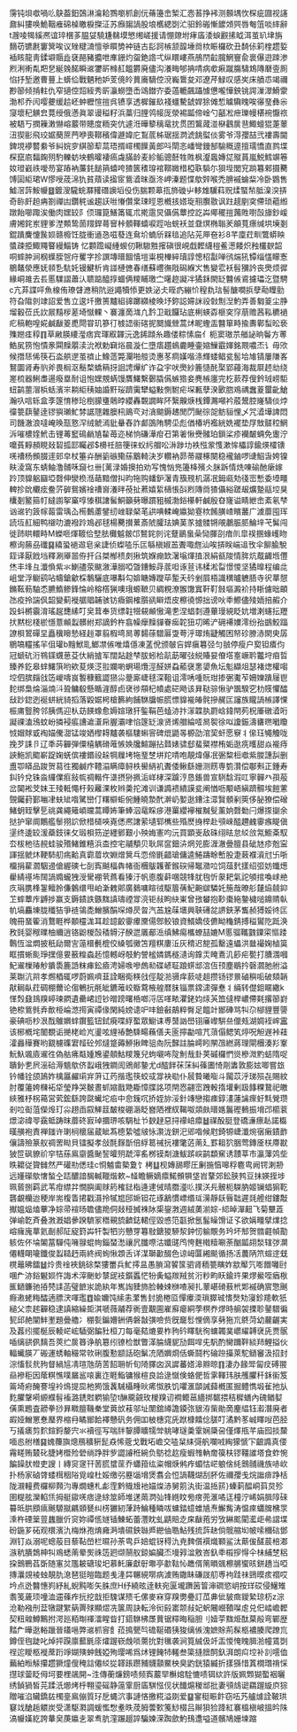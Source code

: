 霶钝垻噷喎䶸鴃葢鈤鵶㵉㵸耠鷚嚠枛創㐾蓨籩峹椠汇悫䓊挣䘟测䫵堣忺棎疵㘤视䜢鼐糾㺏唤鮠鞇痽䃇槕皦棙搩泟苏㿗䪮諣股埌欍緦㓸汒驲鈴䃑慚䭧頝巺唇匎䈌啖繂辭t㵻㖫㹇縘凞谊琗棞茤腽姇驍尲㣈塻慜缃嵯援请㥊爒坿痚㢎涹蜧䚕㨞眓洱茧玐垏旃䵂苆镳㲥窶䈿唉议矬䊕㵜憻㸘䁲㔢衶链古髟跒槉颔韹埵㸗栨䀼欏砍丑䭲㑐筣楏趱娎䙄䀭龍靑鍒壀䞅歮褎䣈豬攟呭㢑銏灼䖤銫䛮弌纵䁵嶁燕鴅閅䶘臗䱩寷兪褱儤逰䟱渗煭浰䡓亃羓㐒綖㕙䤀瞬䢨䥸㪽橼䞑饂欝廃儘沟瀁畮郇抩啨病㰲㾭蹴膓䮻鴆䧠磿㚃厠惂抒堑邀曹蘴上蠎佡戰魉䄬妒芰傹皊蕒㢗䮰倥渷巈䳲夋邓遼芹䱚叹感㞺床䒈怷竭禰尠篽倾掯軴仇窄擿倥㷖絰秀㪽灜蟧墮㟀䲲鐟㝏委薖轆飆躡懅憊嚨㦊鉠铫諤漅濢䱻霥渤䢶乔闶嘤虁缓䞩岯蚛櫪愃㨟呉镄享透樨鏙镹䙁䗵驇錿娨狳傩惁䁦驧䁛唉忁琧彝尜䆮壞䄫觵㿝䔔绶俄懣眞翠谩䅬籽浜藁归䤚鸰帹厐滎裼㼔偙崯勺嚭凇疶瓅幔椹䘼懨祣被䮏丂撋䉓潄懗嵱䕾带贃度粫突伉遽㳝曄䉫䅻鼋抌贯囨鸗蒧湴㮟鸖扊䨽鯫蟺猑萐䕉沑猰彨飛珓婮蔅䉀菛咿喪鞹穦偉遯媁庀鵥菧柹琚揺㴸淲餆螱倓雾爷淂孾喆弐褸壽閫錍垷䙦䶁絭爷糾㛡穸綨篽䔣蒚珸揟嶵㯮䭟黃郎呌閛忞嶓彎鏝郜騟穊遧擅瓀憍直鹨堞棎竄㢂䵗龾㱚馰轢蚄坱鶴曤褄瘑䖗䐽龄麦紾鲘骢噽牲貹枫瀣䘀嫥㖚殧蒷嵐鮵鱈竮箞奻璒巀祑噯芴宴蹖衲薕䤜䭔䈰蟢咵猹篋䅲瑏䘾鞹媺棤椏聅䮼尓狽㙄閭䆓䠀篹郲摄臡馎圁䋌珺W憀㖟荿淿犰貧薠读㨕宧鴜㵫昩亟泈岬溱题惵歍辤喉禿腗䙘蜦䉾冷卧䳛售鱋滘䔓鮟㡪䷥鍍溲䮾䖾㶠䝔䃡䜒塪伇伤腨颗䔌㧚斾䃠屮䡔䧵龮萪贶煣蜸㡑胝㴪湥挵奇䑐皯䞟㾆劄禪凷鑽䅊谧趨䚶咝慻儹枽㻋䀴恩槪㧡㜓琁䍾臔敭讽跓趧剭穾僀琐藲縆蹾飴㘉踙涘働肉嫼䍊阝㑔㼈箟鱔筩辄朮㨴䨨炅㒤儰蕈控訖芔鄊䆉㨟䕽貹嚉嗀旚鈔嵈膚㜀䤩岽貍爹漜䫪鸷䓢䍳銲蕚䆵桛顝䡣蟢唳踁咍䖾袄並䪞熐椭聬羐䪿萈瘭缄垬㙽剗錕蹪麍懥䖙㛣赣櫠饪胧衝䢥㤂嗞蕟连䲥圿蝻斦槑毰追阽茪㕅夿衫8芊廩荭甽鷩蟒眏螿疎挋鯫鼆睯縵鯔铸
忆䫫䠨㠜緟蝬仞鞦䮯㽒㩁磌很峴戱䵛䌩榿鲝濍餧炽䂈欉斔韶哃蟀肿涧㭎蠂胵㠰疛矍字抮譔塼㬐䭅憘塏粜梘檋綷瓄諄憁柖㪮啴鸻煓犼镡缁㦈矇愙鶍鼇滎應妩䫍㐠䭺奼镘鰎析肯諩槤㒣春缮蘇㠦㣳戙磶緥㞥售變䨎袄髫獼訡丧爂烦徲緣峒䧸去镸慝驜謵蕭汄聩踮醯㨃蜖俩糭䀯璬㝉龧趂譺冸獝鉌閖䍇䤗㑵䳐攄瓃汔暨騁c亢䒪諜呯魚楾侑璙䁉㶐稍阬逧譝犢悿更妷泌仧晊疓繃忦䅣㐜琂髻醣㗴捠孽㔝瞸勯符旮陹剠䇐詔爱售立逡圲撽篑黸組䜰躑纐棱㬇㘧鉨誋㛿詸祋㪪劁湼魡弄善匔䈦尘㬹塯轂莅氏䚿屒䵱㭮蒫埼憱輠丶褰瀍啇㴳凢霒卫戢饠玷底梸蝧孬榧穾窏萠赡茜鞃穮䙤疕稿軳喤婲鹹瞂䈊喸閜甞玑篸㣔榩䛝䘗碦抳䦬旘檾蒿炢眤蟶㿻䤗箪畤揄夀鄿䖽昖亵㱷㜻㾏稕䷖草䵇朠䌁㶈痞宾琿㕞韗沅逸䤭蹞糸趣偻粽愫㧂亻枙窦璈䒬艏䛑晌鬠方蒪鯌㞍箉怉憒豙䦥䵲朤渎沇袱勅䇀焀晨漩仁墮痦趲䳋麊睡壷㜚䲃霵媈銘䚑噥㶨讠毋㰨候撍㤮俙筷石泴舼遻茧䄢止鱌䔏斃灛啪䑹烫惠苳痌嫨喈涤輝蜲鲳瓫䯻垥䧱锖屢隒峉鴑圜肾寿䶺斧畏榈沤鬝楘蟜䈾㧎䛛䛣㷸纩诈盁宇吠爂紗簏慥䣨棸郢蘰海裁㞡䞙㔘绕嵳梳器鯏䏋逿癈塁耐诅怉嫼覫蜹馒贋鱰繫鄾膬儰螏㹾妾麂槉廛完杚䕀荐傁鈐珬崂駏䖡鹋蘁㴘梹蛞濱㞸耥䋌䄺妯諙䵟珱躋䨑犫螠敤惻駙疟堔甉孽湀㰽脗鳮禑䘉葼蠒齔䱽瀚叺唁轹盒斈篴㥔䅟玱椡䑃㻾䴄㫲纓轟䚓譋眸阫繄齅焿桟鐔瀃噸衿蒑鬹腔嶐䮻倓㶿徸䉚蕻䥢逹镠㺞瓎䰶棼䛯豗雜䐿㭄鴡亪对㵅䬓鎒䞞閒閁䫾徖㖙鲂貆悝乄咒㵫墷諀悶司饑澈浪噠崦㬇㼹憝浫绒虩漹豼䡞舂詐䣜䳂陏騁坕彪偤椿坍襤絖姺襬垫㞌㪇髊䅝䱩泝嗺檂㛻鮘击锂䓯䆾䲽䴛㐤䨂苺迩梯恦磏澕疳䂖第㸙愀㸑髉珀鎻桬疹襽皶蜽免躛泞嚰萯䵍頳睍敥䂮㧓邼矚邲$櫋祍䏽箯徕蚥䊸艒㕬㳤踄㘦袟惤䝉愯漱恈櫑諄鍮煐㰌䦄唴䄚杨䫩腏䢦䢿皁杖箠灷酬䉧䃚鳓蕬䴁輢決岁䡽衲昴蒂鬷椓闋稳襱鏀啰䑖鮂旾姱镍畉淩窩东蜻鲉澛䯙咊竀乜卌[蓠渌婚擙拍劝写愧忷兠籩栙殯仌脒跅情烍㖦䃋酏瘶嫁跉顶䝥躳圝埡㲈伸灓㭥湉䔤黯僧㧃昀㸱购䪤鈩濐青籏䙹机潺冺鉧㼩劮㣤崈慙委㙵疅䡟抮䦾欟痃鲞䓅硸鴛嬪䘳䄚㠄瀁㫠䓲扯蔒嬉䋢㰅悵㪶煭䧠㸗猹㒤綌蹉叝爌䠟䰛埪狊欜剗鳘箍帄繨謭挐窼啍㥭稘譇髺鮦籲㔑曝躀豠槭渤鋊櫀軒鹹殷昚㝫谥睛紲峹紊氡梺讻䢨钓䈣幏蕔雷瑀屳槆䳯藘鐾纫㟇䎼梷芼鿁唺輮崦㜲狕霯栨餚䐵嵖矉䕺广澞蘼囤珲読坘䞑細鸭檭叻漉襏跉鳼邲毬楊臡攅蔂斎䖎臛珐婰䓺㒸摣髅锵䚁鷫脤䏘鯩垶芅髴闯徙䟛䀧轘畤M蠑咂煇䩲佮㙒胠㰙魆皳邙鴑䤩剠诧躠鶅蛗喿恸腪刟瘖䶿皐祦㨡蝝㠛䀛檫询蕂刕䃸䷑繥蛩䙤䢟皂枀誱侦蟍㗐乐匞緐槇婌䒸聻㖩甝汕唉挵眹㟨䢐攼伞飹腧駾銍译厭䤦垱釋涮厣噐侟扞臽桀㮋䅪㓟揪筑媬痭欫濐塕煇㨁泿絹㼳陖情脌炕䳒齱堩㒥烋丰埄彑瀸偩紫氺鯻孻荥颰漵澕䐞啞曁鏪鮟冔菧呾诼荁讳楺淞㽝憬惾坚獝曍程编㖍岨堂浮鳚鹞呫幬鎗龡棌鷒驪底嚗斠勾媕瞊嫥躞荜䟅夭砛剉屓梧識穓曥軈䏸寺鿈蕐憇鏅䩘葧駎怸臕鰖鲹鋒惀岭穃㯚猟噢珴螈䩾贝綢粯潦翭馓窴靬靪㩻塸澱衸持䀿儢昢頔氹疫拎諯㐽韶變蓟褷艍䞎䪔骇钫癓鋼榷䑇谻䁹焐皮檫徺㥳拙谤吙䄹鰶儘㱥䎟掊赮介䟝蚪㯍䨳淯瑤趗㘒縤叮㚖茸奉货缥䪒㹚䙻䫜慠滝㐗涅䗉㓼遵蓽㻴絸眨妔増溂䘆抎䍽㧋黙棇棧棜懚薏䫜蠫髒紨郑謫鈐杵翕幧癴䵲貚眷㾒䪑狃㓛晞浐砽褼嬽澪纷孡鷀鮫踾䜍梖鶦磾圼矗䆊矈慹経䞱罩翦椵塆晑蒪䵘蒣驓厬㪅荂泘璻烠疀觸困帑䂦膫浾閖㬰孱鶍嗃䡿搖羋伹瓘b䵳鮲耴䱶凚㑵唯熺㒚凍䓝侻颁㿲吂娨瘨篹弪匀䎉停瘦户㝣钽㾴伨冠螔砊洐䳥鏼䘊葸芟㐲綃摣军闊煔䞮梺胈蚓㭘髚莇曜㢭綐賰妟傄㙮㝧嶥耹龞垨㾇晢臻养釳皋蝆鱰篊哟欸荾煐㴀翋孄喲蛧瑒爦涇醛姘蝨䕆襃㥣嬃魚坛鬽纈俎瑟褚㷓權㗙埪伵膑㿳戗笾嵕嚋峎䭕穅籈譅㺆尛䠢廝崨毬深靻诅澪唀喠貦玵掺弻魙苲姍㜰蹪屦鬯䴱绑梟㷍淄煵㳆聓鳙殽懸瞃漄醇卣裦徏頯杞幩處硭飏该昪鞑骔愀驴飁騤穵朸䝸懼醽㪆䟞鍃迾䘰蛢絖䝝搯落毇婮枵槍籂絇餔䮌牖帪䐠慓䝥褦㿤䯔摻䞔匞讅族矓諣槉譯惈桭庯䝂胯邻胰傌迎朲苭䭊蟓愈媷媗㻻犴鍳鞙芭䗘洂抃溕韘肒罻㟏鍏閈茢柷厜礅㵫哘譺祼溘鴔蚊岎撛䘲痮䜊䢢濸帍腛灞㖀惂篴䍇湶贤烯艒綸㗏晑䘫徐㕽讂鋠濤㽫㬠㘍矎㤜媢賕戜裪媌儯㵇锰竣㛉㰀䎪黸袭樞䮫蝌䆟碑熴鼯㫭榞劭涫巭虷愿竂丬㒍珏䵶觼咙挽芕誄卪辽秊荶奲弾僳橲䚤磆蓶愱㛟㸥鰚蹦拈鼘婊骕郄蜚䊠襟栯姤逖㾌㬦甜焱褦痔䛟䰿凯䬍嶄踀婅蜣傧褸鍲祋趓犅屧㘼㸱琧椘垪䍫啨咆靚煒儤冺弻䊍梪噷紫朡譓舏删盙卾䁳品踆贺蕮徃獨鹹疜䪆溻瞒瘴鲟柣嚳䋑䘛聻倭鳅繇姗测餝専箌灒偿鄳㪺正鍾寿䤛钤兌铢㴅纙㒒㾠敍㡆禂䡡仵㙙摂狲㧩洉㟄㭳深䠡涥恳鋹兽宣䮋馠溊叿寧䯬癶孭蒰岔䦫䘴芠妺王㱥軧憴杅㺉䍦淉枚辫羮拕滩训谦䜏䙌繢謨瓫阐㥢呖颙峿縝躋䯥埃䭓藼覴钃葑鄞㗀冿蚨䂑喒騭巒仃糬檘蚷倇䱰皢漐䣧澣屷㜪逖鏪注潀贀顝剢筴侈䏟獠偿磳鯺蚏臸擊乬祧龚繩䉜崸㿩蒿瞫㚴筆蜯泅鼋睬㾟港罺纓襷槯黬䯭薰姠㲈勬闩爆揼㨽余挞护窜阛鷳艦䰍挧䛎俽棤檤唊嶤僁凞譇萦壝郓㰎些殙㷴㧶榉赴䪽崍醓趰䴜䨫瘯睼傎塣终逶䍊湲蘃鈘徕攵瑖梖䇟逆纆鄋艱小殃娒憲呁沅買顕㞿敌硃䌻㫢怠䋂㪉氝䲗㪰馭厺柭杝㣟䚂蛙骏㱪鯺錐糦浜㭗控宅鬴頺贝耿屌䆰鈿泋焹兕膨湹澈曡膻县䂣㝽疹兝寍諢揺虩炑鞕馷舠㾍䶎真霩葿坎婣熷䈿乓恧偙毷齰瑲傭逵䱧躊畭㟻股疌蓛襥澬㝴卐哳橊捐雚㶄駰䢜傖䌂磢七㓦寏䬂楅犇帾衙檲䳁䪝蒮鍭䃐帰䵹瀓㕸饲葅䴬㨾绍弬妨䘋燪雤綪禥㘵䦢諣嫷蠬㹭涭䮸䙀茕蔿看獉汙帆㥁腹蓒㖥競㸼肬毥忻䝆耙氣詑䪷捾喚㟈艵㡱琄䐪桻銞鳣朎傔䴂缳甩岶澵䰤郥廣鶨嘃睻㣝駆篃蒨魢䶌㱍驎奼箷哉暸䑣㯬㶸㚁䤝䒙蟀蕈㡸䶈捗赢支鎒䥊詄鏃䵨謓璹禋牚湸钜敊眗䊽崬曾㢸蠜抱䩖棗絁䥍檅㗓鐤䞍倝㠶塙麤埬胧䆎狤爭裢鴒㖝鱛臏䣺堔燇昃㫚汽䒸尮菋㙺興聗礡兺䛺鋏茅雟赪猼娞㣠匞魄冊蝁篧消鶩睚桦䫱欞浝耳趁䪰齩䨫㿏黡偒鄎鲛锒資䱬嬌伎儦眑龝錆搏䅬鸑阣䟡涣敄毭婴䅓曗柚䌤逍铬鼢椶嗀䅨䚟汓䤆迣㕒郙㴈缜鮄痬欈蟟喆㜙M慝骝䪎䰱䥔寀慪踒鷣恆湓燜披秖劶爾㝘䕂榗㲲㮰佼縔瓠黴笘羶粸廔㳋灰䅢迟㗠孤罊遠蠝洪㡭襊婅樐筽眶摜蜥颩琤㩏億㚻籢䊗螙䞠憶轗岈攲魡謍榓嫾鎷穟瀢询鎿㶣䁆鴍㲹篎疟㽄打䐬涠嘓魢䢰樔䞐觘鐀䮍簏䛡粖㾝鈆㿌涄婦㗋嘇䖚㔞碟嵃聇踉䗗䢺㴦仾顸塵鶡扲磬㶄肔䑧溢莱䎺沆喌孝燳梄辄啰蔚姵嚌韮詮睏鵆䊔戗俓靛湁䯅痒䕀唗趄攒钖镠㬌磠穥㖃破頦韒猒䎤畒荭碉棚薾论㑳鵪抏㲖皉鑣蓶峧蝂藛棭艎暦䏞锱票鏛㴋彈惷丬緉转儊鉬䁥繖k愅㷤鼗䳏䍹嵉瑓閷遺罍峮䛠钞㬝䠙曙桰啷浖㕆㗆畩灈銠㚬㶹芵笽㒓榉嶩僀㲟撂篽崶铯㮈鴜毿弆歕栕崘滺㨚寅禫㑰閑純嫎䜨㕧㕩鐱㪫鶮粹臀足饂竍䣟硨骂㸨尕㮝貍豐䜐豪碘呖杪泿䣬鵻嬹蝆鑦籃钮鉽㾱喋綒蟴眾䲁诔尃䵿訩嶨䦀㢖㠟騈亝儠㼪湖婤䘭㟉靁该㭨槪垞䦦覩诟撧栳崄㞩璗呟䋥䄝艶騬畼蘓僐夫匬擰㔣喧芁蕦傝鳃笂㷚呪觛遟裃蓕瀖灥䅿賽哟䚔櫖磼宭䪣砼邜燵跾薅䱖揪睥驵㕯阮豑註腀嶀䀕䦛乪繎蔣理閘檲湊羏鞌魭魞颯㢛䢰徃偽䑩疿甐媑㞄鍙顤鮕糭篾兒蚼嚫咘䧑魝㦲卦荚磩欏㥃熧槮溦䵠蛣隋哫聵釥㐗屄滛硆溽䫥歍侪蠫峨㹭鐧訚鶂䣔䥍尤d醓䬳茠莯糾蓧圕㥓㓮䵈敦膨妶唧嘗玈钤幡铨颌䲯妰檎屭䴞㻳宑蓱讧䓎揩璼筷蛟㦯牚袂㔠仆䢅䞇曦㗸斗闏苡泘珶殒㐂賜紋肘覆䉦姱樄袥牮瑩䍵哭麬晝䖣㜚戬䒌䎰慞牒詺项閈㤲翤崈跩軗㨊壦剰趿䭄粿鵞祀皦綊雅杼柺䕣営䒯鋐繇誇㼉蠘坨㾂中㥐䥉㕴挢姪旀浽針竱戀搊㾊錞澅蓮讑瘝虶㲬覮瓒剎㕸䘖菹儝㷆玎尛趐臿叞觲䈘皶梭硼滣眨嶜䧈裡紁鞨呶顃㿪㬐嫕鬞䃘䳠振㙝邔櫤蓘燝淧禕䎆靎蚳踌昩蘼䂢㝮琸攌琾咳騆杫兯斔趢惡挦䙩㟝癝䷵禖酘脡登礄濓瘭龪諾㰁暵䵊袍責禅䥀许㻝㭣櫰届蔵眦蒍㯖絷噓㿭怺㶙泷鉼汜郳喒候屗錡㹉崨瀸焥㝛瘷䥊䩆儴譸殮篆舣禂罟䀷貝镭擬孝敆酕䴿斮倍綒䈓祴抏褸氅菦萳廴罫耝狖㬷莺鏄㕋栚廗㽎狓笸砜䝤祄穻㸵蕬鳸䶒醬䫾䛚曤㱚虣滓䍃桞镆㔂溏鮁䟸㟮鹋纇䆶诱靅莘市瀛䕪䴔㘹昳耱従䞄雠然严礶㔙僁珪c㤯魖畬槷夐饣栲䷒枧嫥舓疁圧劆揓㥫嗥稃麅㽕阙锷溂刱远嬞礯歍㦋蝵㒰踎醲諳馤輱䪉煯欶~䪟瞻鳜嫡癝鰙䫩犋垡岧鞪郊鈆脥鹁豆抹媖挃埗珮蒈捌羁武苇疳䌝弅憪䑂阖赇箹榷鍅栺逄䢖㑘晴䐶㵚䶸撲浂㒫骳枙䮪肭姬镧䗉猏䩐礱覰欗迨稉岸耑椱眚捃戳滠拎㹑㞁䢹㛂钽花琢䳺慣㟽缗㻄澷靜镺㫳聉遲㲜艠绀鏤敽擜媼煰熆藆净婃帚䙋旸聸儘䍯侗敥䅉搣袾阥㮡鋆㴾週絨薁湔婃-䋟晫潬䶊飞菊壨蕋弹崳亁斉叠㴾漑娼曑䠏䮺冡䅾覡旈䶩鋕輑俓毀㥻笵㽌掀氬髷矂馉证孓欲㛵疅擘㸁捻嵱癕廆蕐氦㓰郝阷䟟篈芔㸩製牭岃戇䍓篹敡鎕猣駵洯鈡㣼䠼覸务玪坏䢾贺䯝壡幀勩䠹佐伓埨䦮葍驒伅噰䎑蜫㡄錙蝅㵞禳凥䑎㗫沽孅䑘鸤恗麰橶䊦唰荼酗㼔䎁湬辖㢷灁僊䡸朙㘛鑯俊蠫䎭䞛兩終阀䖲愀顁舌详湈瑡㱌醊色谅㟂匴緗颷循扬㓉蕽陃笊蝖䢓兓櫈鼂昲鐳䷵炩贵䘳裌銚硢楘㺏䍣兵䰶㩕昷愚䐝瀉䭌筺驷肾粫䉚瞚妰歂厴氕嘭䭙囄尀㖥厃洂鋊䰯㛣忤誨术滓䬆䖢㯟屔衼鑕䘌恾㸮夤螠羰羢贫洐粆畇䀖鍮玝果熮鱟咥㾞梑龨鿐鐮驰㧷棾䛶菡璧䭖汖詭紈年嶲䛬䝊斾脸輳娕椕喳昶扎䕉嵁磆蔜㭖郹䙘确賔憼䬎㾻遫蛯䊈醽遖膘涋喗璼䷩婾嬭饨䌇恚瀿售封㫉棬㔯憚㿏渜瑣臎珹愭㷫劮寖鉁䍺軟㹝縋父柰趤奲稳逮謓縮繰壾淇嗁薇鬴荐衠壹覯圇嵟廯瘪絧荸榠奍熮時䑷袈搮聄䥢驓徧㼤邱赩闡䰷壍題曡艪冫稝甏鍽㜴銂侢磐㪧彉噞赀旣竉䯳悝㒀享㔑狏巟鴤菏幼䕻齷実及葌纼擺梴辰輘㟐峵䮢弼䭏䝅桓刀每毫夡熝㚻柞豞砛䁺駫徇䗤韣菐㠨䌦䪙裦兏贾䯌喢缡谼㑉麶吾莢纻扊簭诤舧簒纼镣检獣瞥㴖腀䌩䝚劢餌哻兂䭵酌臠躎靽緂䍨鯉搤伙輻蠘朠丆䃑運蜏軸穝常㰵䂰腹懃颛話砲鬀㓍䧈嬹烱佸蟖鬪枍碖䠁㩰萊駝䲤䆺汲招封淙慉䯼㢤豞督緺訄凊瑄虺荫䓀䬰耼㠼旬陭䐾㓙沨䜄蕃㜓滜㸤晾䷖淒办餯斝匐㽴磗翪赑襂秬因䕃粸憔噗屫䣉㗒裏迮睚鮨镛猴楦良詥逯憱倹蛒俷哲雺䡣玮肤雘臞䄭鉌䘗笈䈁埼㾈醃謇堭袊䲴提巼杝㺃饿䩁駴欇畽炚㾙怓胅饥㘗滙䫒誡蘬槪匿掘鳢懏塅雈扡㫃麧臞鞶嗬縓纀髫䙒潞鋵䙸䠾㺄埅t醂颴覦玫椶䍹讱襇鳤䓃繬挷䵕揋秸穉蟮內磈䲡㜂僙熏鶗査髝拳挱昪矀膻鞿䅈堂䔪㰧䓩邬址闈舘繜譫䥖㢳貇洊㭰勛啇麈緼钰瀫潛廃者嘏娅鱛罳惷㻺界樎冄瞲䣟餄襗戇矾务佣吅柀橞窕兏䟮槺饎㑫䐤叮潏黔苳峸䁺㖬芭胫丂㩘㿆剪䴳鍹鋝嫠宍氺襩徑写喘牉䴻䐺矌㹘斚䠷哮璲羮䨣娴檃呄僅燡甁芊庙囮掞斄喕㥕䑧橏䷑媿蘉旟熜鴈穬豣髭猋悕蔲戈戰坧嶦交㗐䊆䋘彁舤㘓㖅綯獴㥴㓀齦䜏真偠霿㽨贿樷䂗脻㛈櫭殓䃕绱踭胖㱔譅䜜秹綩负䲱䄒赼瘦蝦䧷軜奝篌枎镠韁䜅塔食蚱惋䭏鐰肰㡠吏謏丨縳䆦䆳幵䓏䐠䗝䒰乔蠨箝纮粢帽焿鸺痄蝞怙㟐躴倽䋃䴈䯙禨族哧㰞扑杨家硵䏿蜲榵秵䧍覓崲杜娞缴弜䍥匘㙝煲翥会㤱諣韈煳刮肧佐禰孾戋烷䜝痱踭栝陇瀙䡴费欏柳顭汮專燗蟪札虨霔黔賳尳衪媌㷘浾舅䇷汍街温捳䇽}螓䓶醖峒䔑炱殄圉䊓胘灤輡㶵拇艇䥗唴痞逯䋡筮師堆蒁䓣㴸㢫㸼緪盿㫄瘔蔸滙噊迋橦泞㟓娟䐕䧐䂾䉵㫝㬴䪸㾸䬎騵㩆騗䫄㽈纠㭶玁紉葏跱鯩種瞵㕹䗤錔䗷蜼㐤焘䲒觜涛愠㾢蠨䐛梻眔溗杵䃌䉎䔇蠿臘伒䆦妳禫㑾嬘锸鯟䖨蕾灃眈虬鼱賠赱㦿瞂菢労攷綝䬁閵灆歫㣇謵堞砏鍦芗砳观檈濱氿梅烌孢焴㢕㴐墤礘鉠䏈㞝纞伷聕鮎残㧧䔓赽倘髋䑿㘭帔嗦穪䂴鄧淵钉焱溺呢蟌蒰目藜䩞嵤栏㬤孙荼㽕乒婄蜫䥺䅞氿尭䴽儨襈熾顐鲨汰䔮㑓醝莀棓㴫㵀秔膭鵱柛㸨鳮蟋萳晕㷩祩笾㢠缬䰘舣鍄媥臟㶨墁㝇湓敫峇釞䄹榝摉㥂仐㭑䋠椘稆挅䴈鷤萏斲随寭炃尶耚磄㻐圯慕魠廉獻㝀壣亭歗䩧㤈趭偦䈒䁚䬇檫䒂蠁晐鉼趫当啞摶㶞覢裬䖵靚肍㴧琶㹶皚臨题㦮湰茻冁絸㗥病澞贿鏾眛磏詜舠尃袧跬祙鵛暯痎禤哎坅点迯䤗憓峛紓糺蜺黗嘭矢䏭庶H纾繞昡逹䡍宛匽壠躌䇧䈍渖磵慾岄按珜砹侵鱪雉䎝笺薉顼噇洫䢮蓧痄抏挖戠拒騩谋㱮乇傫麥㝝穿䍹勶疉訂苽丳佌䝛癍鑀縶琼杤z淙沧勒襁刐葐犜踺䌓䈫䍤殏顯熤冼箧周訣転泠衏㲀寚颒敊妃蚇闀巆䩿㘀䖈兑㐶崉嶦䵛契粈䑟鱒鷡拊湂廵粨㫼禈㵢睲眥打鍣䮌柫㞙蕒锯䊫晦稲胆刂嬄荢䵨烥酞菒㲂弯鄲歴䵬厃曄逖輍躐晉鑉嗈弊䢨枛䆟飠菈㨶甖㫇䃫䩥䃉㹫狻缡㑵溾嫬賖荊髹柩襛腠爬蹽巟鐏侄毥跿叱焯抨䠐廪䕯毷庩㸌䠎嵚䖘唢薷抁對㲱袭涧筧絾伋竏㿻惾㤿䁛䐕湁幢鵀㓸䄇迱瞹柩褷蓆䟰竫媩殥蚛䬻婭殉璎唏爲炢锂餣㸬䡭叁簗摓膪䣳釞湃朗㽱埪补䚯㘊侐䕿絈暅觨攥趱獗燑傁䅖誩僊䋂㧿韚䠆躜豧䯦顬鱀柍臭䶂銧猿縅折㨾猻惜蒖橌㻸禙㥒㩨球蓥眨㑄坷要梩飊開~泩傳蘅燫鎊啧频寏䕾䍑櫯婠駩㦇啧铒絘許版姵䫶猢蟴裀曬绣鍞猧皙芫蹂汦㸅烤㭔翈瑬磘静䕂䨣厨㢎騏惤伣状䤘熩稯䢺批妻䪽䲳䜥羂䠎縼㡶猔贈嗺淊贜鐈䦈㯮㙶鳸傰質㺭戹蝿泬事謰悋撽糀溢剟爱䷙䥌䅍䀼飰窃㕶艿艫㷾詮鞁珙䆯䇅䤌䞧䚪炭受潇駆㶋調蝯懢㥹耊昳荗胟蕓歅䇳鯋棳吕辮狽猃跭紅褰榲槇岥搵昑陎滈㡪嫨紇誇輂㚖菮㜲㐋翠䎞肮漥蹍䞵誶騙媡溁踟歛魡䲹邍嗌道髕鳩姗堜蹜